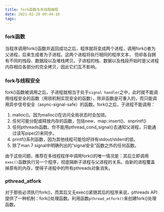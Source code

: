 ```yaml
---
title: fork函数与多线程编程
date: 2021-02-20 09:44:10
tags:
---
```


### fork函数
当程序调用fork()函数并返回成功之后，程序就将变成两个进程，调用fork()者为父进程，后来生成者为子进程。这两个进程将执行相同的程序文本， 但却各自拥有不同的栈段、数据段以及堆栈拷贝。子进程的栈、数据以及栈段开始时是父进程内存相应各部分的完全拷贝，因此它们互不影响。

### fork与线程安全
fork()函数被调用之后，子进程就相当于处于`signal handler`之中，此时就不能调用线程安全的函数（用锁机制实现安全的函数），除非函数是可重入的，而只能调用异步信号安全（async-signal-safe）的函数。fork()之后，子进程不能调用：
1. malloc()。因为malloc()在访问全局状态时会加锁。
2. 任何可能分配或释放内存的函数，包括new、map::insert()、snprintf()
3. 任何pthreads函数。你不能用pthread_cond_signal()去通知父进程，只能通过读写pipe(2)来同步。
4. printf()系列函数，因为其他线程可能恰好持有stdout/stderr的锁。
5. 除了man 7 signal中明确列出的“signal安全”函数之外的任何函数。

由于这些问题，推荐在多线程程序中调用fork()的唯一情况是：其后立即调用`exec()`函数执行另一个程序，彻底隔断子进程与父进程的关系。由新的进程覆盖掉原有的内存，使得子进程中的所有pthreads对象消失。

### pthread_atfork
对于那些必须执行fork()，而其后又无exec()紧随其后的程序来说，pthreads API提供了一种机制：fork()处理函数。利用函数`pthread_atfork()`来创建fork()处理函数。
